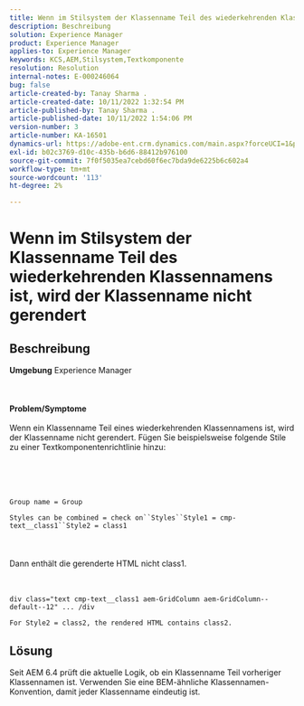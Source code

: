 ```yaml
---
title: Wenn im Stilsystem der Klassenname Teil des wiederkehrenden Klassennamens ist, wird der Klassenname nicht gerendert
description: Beschreibung
solution: Experience Manager
product: Experience Manager
applies-to: Experience Manager
keywords: KCS,AEM,Stilsystem,Textkomponente
resolution: Resolution
internal-notes: E-000246064
bug: false
article-created-by: Tanay Sharma .
article-created-date: 10/11/2022 1:32:54 PM
article-published-by: Tanay Sharma .
article-published-date: 10/11/2022 1:54:06 PM
version-number: 3
article-number: KA-16501
dynamics-url: https://adobe-ent.crm.dynamics.com/main.aspx?forceUCI=1&pagetype=entityrecord&etn=knowledgearticle&id=0bb4ac33-6949-ed11-bba2-0022480868ff
exl-id: b02c3769-d10c-435b-b6d6-88412b976100
source-git-commit: 7f0f5035ea7cebd60f6ec7bda9de6225b6c602a4
workflow-type: tm+mt
source-wordcount: '113'
ht-degree: 2%

---
```


# Wenn im Stilsystem der Klassenname Teil des wiederkehrenden Klassennamens ist, wird der Klassenname nicht gerendert

## Beschreibung

<b>Umgebung</b>
Experience Manager
<br><br> <br><br><b>Problem/Symptome</b><br><br>Wenn ein Klassenname Teil eines wiederkehrenden Klassennamens ist, wird der Klassenname nicht gerendert. Fügen Sie beispielsweise folgende Stile zu einer Textkomponentenrichtlinie hinzu:<br><br> <br><br><br>

```
Group name = Group
```

`Styles can be combined = check on``Styles``Style1 = cmp-text__class1``Style2 = class1`<br><br> <br><br>Dann enthält die gerenderte HTML nicht class1.<br><br><br>

```
div class="text cmp-text__class1 aem-GridColumn aem-GridColumn--default--12" ... /div
```

`For Style2 = class2, the rendered HTML contains class2.`

## Lösung


Seit AEM 6.4 prüft die aktuelle Logik, ob ein Klassenname Teil vorheriger Klassennamen ist. Verwenden Sie eine BEM-ähnliche Klassennamen-Konvention, damit jeder Klassenname eindeutig ist.
